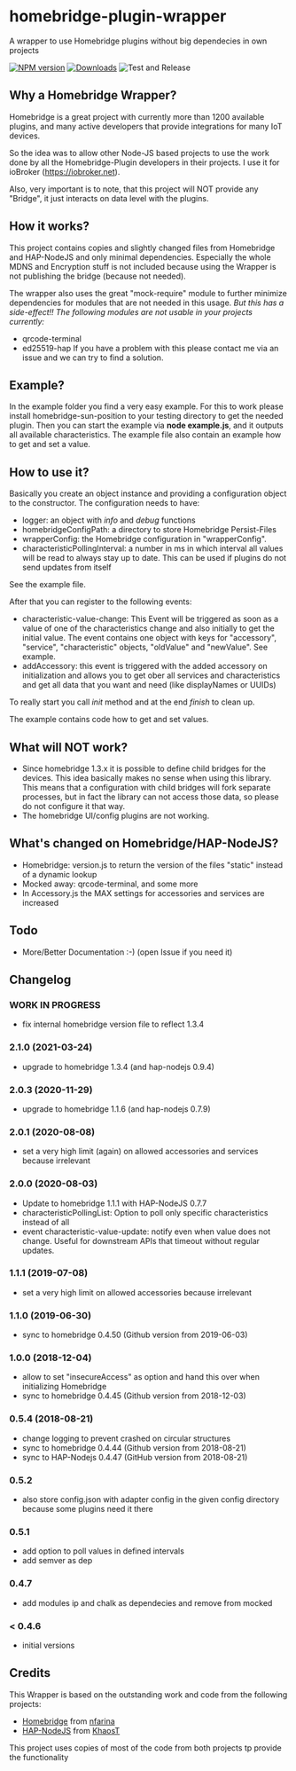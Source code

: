 # homebridge-plugin-wrapper
A wrapper to use Homebridge plugins without big dependecies in own projects

[![NPM version](http://img.shields.io/npm/v/homebridge-plugin-wrapper.svg)](https://www.npmjs.com/package/homebridge-plugin-wrapper)
[![Downloads](https://img.shields.io/npm/dm/homebridge-plugin-wrapper.svg)](https://www.npmjs.com/package/homebridge-plugin-wrapper)
![Test and Release](https://github.com/Apollon77/homebridge-plugin-wrapper/workflows/Test%20and%20Release/badge.svg)


## Why a Homebridge Wrapper?
Homebridge is a great project with currently more than 1200 available plugins, and many
active developers that provide integrations for many IoT devices.

So the idea was to allow other Node-JS based projects to use the work done by
all the Homebridge-Plugin developers in their projects. I use it
for ioBroker (https://iobroker.net).

Also, very important is to note, that this project will NOT provide any "Bridge", it just interacts on data level with the plugins.

## How it works?
This project contains copies and slightly changed files from Homebridge and
HAP-NodeJS and only minimal dependencies. Especially the whole MDNS and
Encryption stuff is not included because using the Wrapper is not publishing
the bridge (because not needed).

The wrapper also uses the great "mock-require" module to further minimize
dependencies for modules that are not needed in this usage.
*But this has a side-effect!! The following modules are not usable in your projects currently:*
* qrcode-terminal
* ed25519-hap
If you have a problem with this please contact me via an issue and we can try to find a solution.

## Example?
In the example folder you find a very easy example.
For this to work please install homebridge-sun-position to your testing directory to get the needed plugin.
Then you can start the example via **node example.js**, and it outputs all available characteristics.
The example file also contain an example how to get and set a value.

## How to use it?
Basically you create an object instance and providing a configuration object to the constructor. The configuration needs to have:
* logger: an object with *info* and *debug* functions
* homebridgeConfigPath: a directory to store Homebridge Persist-Files
* wrapperConfig: the Homebridge configuration in "wrapperConfig".
* characteristicPollingInterval: a number in ms in which interval all values will be read to always stay up to date. This can be used if plugins do not send updates from itself

See the example file.

After that you can register to the following events:
* characteristic-value-change: This Event will be triggered as soon as a value of one of the characteristics change and also initially to get the initial value. The event contains one object with keys for "accessory", "service", "characteristic" objects, "oldValue" and "newValue". See example.
* addAccessory: this event is triggered with the added accessory on initialization and allows you to get ober all services and characteristics and get all data that you want and need (like displayNames or UUIDs)

To really start you call *init* method and at the end *finish* to clean up.

The example contains code how to get and set values.

## What will NOT work?
* Since homebridge 1.3.x it is possible to define child bridges for the devices. This idea basically makes no sense when using this library. This means that a configuration with child bridges will fork separate processes, but in fact the library can not access those data, so please do not configure it that way.
* The homebridge UI/config plugins are not working.

## What's changed on Homebridge/HAP-NodeJS?
* Homebridge: version.js to return the version of the files "static" instead of a dynamic lookup
* Mocked away: qrcode-terminal, and some more
* In Accessory.js the MAX settings for accessories and services are increased

## Todo
* More/Better Documentation :-) (open Issue if you need it)

## Changelog

### __WORK IN PROGRESS__
* fix internal homebridge version file to reflect 1.3.4

### 2.1.0 (2021-03-24)
* upgrade to homebridge 1.3.4 (and hap-nodejs 0.9.4)

### 2.0.3 (2020-11-29)
* upgrade to homebridge 1.1.6 (and hap-nodejs 0.7.9)

### 2.0.1 (2020-08-08)
* set a very high limit (again) on allowed accessories and services because irrelevant 

### 2.0.0 (2020-08-03)
* Update to homebridge 1.1.1 with HAP-NodeJS 0.7.7
* characteristicPollingList: Option to poll only specific characteristics instead of all
* event characteristic-value-update: notify even when value does not change. Useful for downstream APIs that timeout without regular updates.

### 1.1.1 (2019-07-08)
* set a very high limit on allowed accessories because irrelevant 

### 1.1.0 (2019-06-30)
* sync to homebridge 0.4.50 (Github version from 2019-06-03)

### 1.0.0 (2018-12-04)
* allow to set "insecureAccess" as option and hand this over when initializing Homebridge
* sync to homebridge 0.4.45 (Github version from 2018-12-03)

### 0.5.4 (2018-08-21)
* change logging to prevent crashed on circular structures
* sync to homebridge 0.4.44 (Github version from 2018-08-21)
* sync to HAP-Nodejs 0.4.47 (GitHub version from 2018-08-21)

### 0.5.2
* also store config.json with adapter config in the given config directory because some plugins need it there

### 0.5.1
* add option to poll values in defined intervals
* add semver as dep

### 0.4.7
* add modules ip and chalk as dependecies and remove from mocked

### < 0.4.6
* initial versions

## Credits
This Wrapper is based on the outstanding work and code from the following projects:
* [Homebridge](https://github.com/nfarina/homebridge) from [nfarina](http://twitter.com/nfarina)
* [HAP-NodeJS](https://github.com/KhaosT/HAP-NodeJS) from [KhaosT](http://twitter.com/khaost)

This project uses copies of most of the code from both projects tp provide the functionality
